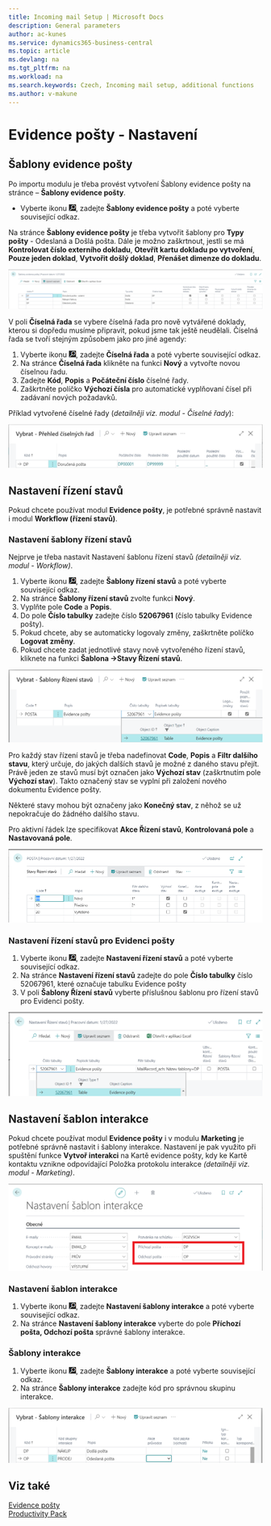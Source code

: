 ```yaml
---
title: Incoming mail Setup | Microsoft Docs
description: General parameters
author: ac-kunes
ms.service: dynamics365-business-central
ms.topic: article
ms.devlang: na
ms.tgt_pltfrm: na
ms.workload: na
ms.search.keywords: Czech, Incoming mail setup, additional functions
ms.author: v-makune
---
```

# Evidence pošty - Nastavení
## Šablony evidence pošty
Po importu modulu je třeba provést vytvoření Šablony evidence pošty na stránce – **Šablony evidence pošty**.

 - Vyberte ikonu ![Žárovky, která otevře funkci Řekněte mi](media/ui-search/search_small.png "Řekněte mi, co chcete dělat"), zadejte **Šablony evidence pošty** a poté vyberte související odkaz. 

Na stránce **Šablony evidence pošty** je třeba vytvořit šablony pro **Typy pošty** - Odeslaná a Došlá pošta. Dále je možno zaškrtnout, jestli se má **Kontrolovat číslo externího dokladu**, **Otevřít kartu dokladu po vytvoření**, **Pouze jeden doklad**, **Vytvořit došlý doklad**, **Přenášet dimenze do dokladu**.

![Nastavení šablony](media/IM-layout.png)

V poli **Číselná řada** se vybere číselná řada pro nově vytvářené doklady, kterou si dopředu musíme připravit, pokud jsme tak ještě neudělali. Číselná řada se tvoří stejným způsobem jako pro jiné agendy:

1. Vyberte ikonu ![Žárovky, která otevře funkci Řekněte mi](media/ui-search/search_small.png "Řekněte mi, co chcete dělat"), zadejte **Číselná řada** a poté vyberte související odkaz.
2. Na stránce **Číselná řada** klikněte na funkci **Nový** a vytvořte novou číselnou řadu.
3. Zadejte **Kód**, **Popis** a **Počáteční číslo** číselné řady.
4. Zaškrtněte políčko **Výchozí čísla** pro automatické vyplňovaní čísel při zadávaní nových požadavků.

Příklad vytvořené číselné řady (*detailněji viz. modul - Číselné řady*):

![Přehled číselných řad](media/IM-no-series.png)
## Nastavení řízení stavů

Pokud chcete používat modul **Evidence pošty**, je potřebné správně nastavit i modul **Workflow (řízení stavů)**.

### Nastavení šablony řízení stavů

Nejprve je třeba nastavit Nastavení šablonu řízení stavů *(detailněji viz. modul - Workflow)*.

1. Vyberte ikonu ![Žárovky, která otevře funkci Řekněte mi](media/ui-search/search_small.png "Řekněte mi, co chcete dělat"), zadejte **Šablony řízení stavů** a poté vyberte související odkaz.
2. Na stránce **Šablony řízení stavů** zvolte funkci **Nový**.
3. Vyplňte pole **Code** a **Popis**.
4. Do pole **Číslo tabulky** zadejte číslo **52067961** (číslo tabulky Evidence pošty).
5. Pokud chcete, aby se automaticky logovaly změny, zaškrtněte políčko **Logovat změny**.
6. Pokud chcete zadat jednotlivé stavy nově vytvořeného řízení stavů, kliknete na funkci **Šablona →Stavy Řízení stavů**.

![Šablony řízení stavů](media/IM-status-mgt-setup.png)

Pro každý stav řízení stavů je třeba nadefinovat **Code**, **Popis** a **Filtr dalšího stavu**, který určuje, do jakých dalších stavů je možné z daného stavu přejít. Právě jeden ze stavů musí být označen jako **Výchozí stav** (zaškrtnutím pole **Výchozí stav**). Takto označený stav se vyplní při založení nového dokumentu Evidence pošty.

Některé stavy mohou být označeny jako **Konečný stav**, z něhož se už nepokračuje do žádného dalšího stavu.

Pro aktivní řádek lze specifikovat **Akce Řízení stavů**, **Kontrolovaná pole** a **Nastavovaná pole**.

![Stavy řízení stavů - Pošta](media/IM-mail-records.png)
### Nastavení řízení stavů pro Evidenci pošty

1. Vyberte ikonu ![Žárovky, která otevře funkci Řekněte mi](media/ui-search/search_small.png "Řekněte mi, co chcete dělat"), zadejte **Nastavení řízení stavů** a poté vyberte související odkaz.
2. Na stránce **Nastavení řízení stavů** zadejte do pole **Číslo tabulky** číslo 52067961, které označuje tabulku Evidence pošty
3. V poli **Šablony Řízení stavů** vyberte příslušnou šablonu pro řízení stavů pro Evidenci pošty.

![Šablony řízení stavů](media/IM-mail-mgt-setup.png)
## Nastavení šablon interakce

Pokud chcete používat modul **Evidence pošty** i v modulu **Marketing** je potřebné správně nastavit i šablony interakce. Nastavení je pak využito při spuštění funkce **Vytvoř interakci** na Kartě evidence pošty, kdy ke Kartě kontaktu vznikne odpovídající Položka protokolu interakce *(detailněji viz. modul - Marketing)*.

![Nastavení šablon interakce](media/IM-interaction-template-setup.png)

### Nastavení šablon interakce

1. Vyberte ikonu ![Žárovky, která otevře funkci Řekněte mi](media/ui-search/search_small.png "Řekněte mi, co chcete dělat"), zadejte **Nastavení šablony interakce** a poté vyberte související odkaz.
2. Na stránce **Nastavení šablony interakce** vyberte do pole **Příchozí pošta, Odchozí pošta** správné šablony interakce.

### Šablony interakce

1. Vyberte ikonu ![Žárovky, která otevře funkci Řekněte mi](media/ui-search/search_small.png "Řekněte mi, co chcete dělat"), zadejte **Šablony interakce** a poté vyberte související odkaz.
2. Na stránce **Šablony interakce** zadejte kód pro správnou skupinu interakce.

![Šablony interakce](media/IM-interaction-templates.png)





## Viz také

[Evidence pošty](ac-incoming-mail.md)  
[Productivity Pack](ac-productivity-pack.md)
